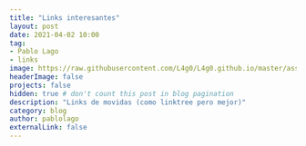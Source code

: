 ```yaml
---
title: "Links interesantes"
layout: post
date: 2021-04-02 10:00
tag:
- Pablo Lago
- links
image: https://raw.githubusercontent.com/L4g0/L4g0.github.io/master/assets/images/links.jpg
headerImage: false
projects: false
hidden: true # don't count this post in blog pagination
description: "Links de movidas (como linktree pero mejor)"
category: blog
author: pablolago
externalLink: false
---
```




